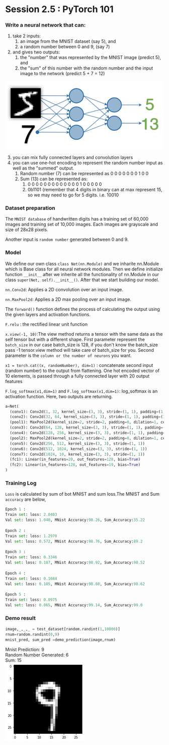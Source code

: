 # Session 2.5 : PyTorch 101

### Write a neural network that can:

1. take 2 inputs:
    1. an image from the MNIST dataset (say 5), and
    2. a random number between 0 and 9, (say 7)
2. and gives two outputs:
    1. the "number" that was represented by the MNIST image (predict 5), and
    2. the "sum" of this number with the random number and the input image to the network (predict 5 + 7 = 12)
    
![alt text](https://github.com/Yuvaraj0001/EVA7_Assignments/blob/main/Session%202.5/Images/network.png)    
    
3. you can mix fully connected layers and convolution layers
4. you can use one-hot encoding to represent the random number input as well as the "summed" output.
    1. Random number (7) can be represented as 0 0 0 0 0 0 0 1 0 0
    2. Sum (13) can be represented as:
        1. 0 0 0 0 0 0 0 0 0 0 0 0 0 1 0 0 0 0 0
        2. 0b1101 (remember that 4 digits in binary can at max represent 15, so we may need to go for 5 digits. i.e. 10010

### Dataset preparation 

The `MNIST database` of handwritten digits has a training set of 60,000 images and training set of 10,000 images.
Each images are grayscale and size of 28x28 pixels.

Another input is `random number` generated between 0 and 9.

### Model

We define our own class `class Net(nn.Module)` and we inharite nn.Module which is Base class for all neural network modules. Then we define initialize function `__init__` after we inherite all the functionality of nn.Module in our class `super(Net, self).__init__()`. After that we start building our model.

`nn.Conv2d`: Applies a 2D convolution over an input image.

`nn.MaxPool2d`: Applies a 2D max pooling over an input image.

The `forward()` function defines the process of calculating the output using the given layers and activation functions.

`F.relu` :  the rectified linear unit function 

`x.view(-1, 10)`:The view method returns a tensor with the same data as the self tensor but with a different shape. First parameter represent the `batch_size` in our case batch_size is 128, if you don't know the batch_size pass -1 tensor.view method will take care of batch_size for you. Second parameter is the `column or the number of neurons` you want.

`x1 = torch.cat((x, randomNumber), dim=1)` : concatenate second input (random number) to the output from flattening.
One hot encoded vector of 10 elements, is passed through a fully connected layer with 20 output features

`F.log_softmax(x1,dim=1)` and `F.log_softmax(x1,dim=1)`: log_softmax is an activation function. Here, two outputs are returning. 


```python
a=Net(
  (conv1): Conv2d(1, 32, kernel_size=(3, 3), stride=(1, 1), padding=(1, 1))
  (conv2): Conv2d(32, 64, kernel_size=(3, 3), stride=(1, 1), padding=(1, 1))
  (pool1): MaxPool2d(kernel_size=2, stride=2, padding=0, dilation=1, ceil_mode=False)
  (conv3): Conv2d(64, 128, kernel_size=(3, 3), stride=(1, 1), padding=(1, 1))
  (conv4): Conv2d(128, 256, kernel_size=(3, 3), stride=(1, 1), padding=(1, 1))
  (pool2): MaxPool2d(kernel_size=2, stride=2, padding=0, dilation=1, ceil_mode=False)
  (conv5): Conv2d(256, 512, kernel_size=(3, 3), stride=(1, 1))
  (conv6): Conv2d(512, 1024, kernel_size=(3, 3), stride=(1, 1))
  (conv7): Conv2d(1024, 10, kernel_size=(3, 3), stride=(1, 1))
  (fc1): Linear(in_features=20, out_features=128, bias=True)
  (fc2): Linear(in_features=128, out_features=19, bias=True)
)
```

### Training Log

`Loss` is calculated by sum of bot MNIST and sum loss.The MNIST and Sum `accuracy` are below,


```python
Epoch 1 : 
Train set: loss: 2.0403
Val set: loss: 1.040, MNist Accuracy:98.26, Sum_Accuracy:35.22

Epoch 2 : 
Train set: loss: 1.2970
Val set: loss: 0.572, MNist Accuracy:98.76, Sum_Accuracy:89.2

Epoch 3 : 
Train set: loss: 0.3346
Val set: loss: 0.187, MNist Accuracy:98.92, Sum_Accuracy:98.52

Epoch 4 : 
Train set: loss: 0.1684
Val set: loss: 0.105, MNist Accuracy:98.88, Sum_Accuracy:98.62

Epoch 5 : 
Train set: loss: 0.0975
Val set: loss: 0.065, MNist Accuracy:99.14, Sum_Accuracy:99.0
```

### Demo result


```python
image,_,_,_ = test_dataset[random.randint(1,10000)]
rnum=random.randint(0,9)
mnist_pred, sum_pred =demo_prediction(image,rnum)
```

Mnist Prediction: 9                                                                                                             
Random Number Generated: 6                                                                                                     
Sum: 15                                                                                                                              
![alt text](https://github.com/Yuvaraj0001/EVA7_Assignments/blob/main/Session%202.5/Images/image.png)



```python

```

